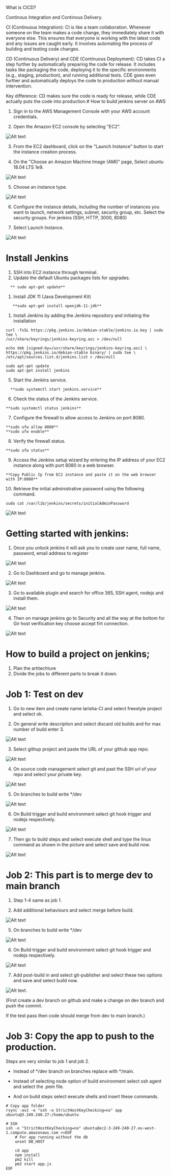 What is CICD?

Continous Integration and Continous Delivery. 

CI (Continuous Integration):
CI is like a team collaboration. Whenever someone on the team makes a code change, they immediately share it with everyone else. This ensures that everyone is working with the latest code and any issues are caught early. It involves automating the process of building and testing code changes.

CD (Continuous Delivery) and CDE (Continuous Deployment):
CD takes CI a step further by automatically preparing the code for release. It includes tasks like packaging the code, deploying it to the specific environments (e.g., staging, production), and running additional tests. CDE goes even further and automatically deploys the code to production without manual intervention.

Key difference: CD makes sure the code is ready for release, while CDE actually puts the code into production.# How to build jenkins server on AWS

1. Sign in to the AWS Management Console with your AWS account credentials.

2. Open the Amazon EC2 console by selecting "EC2".

![Alt text](Jenkins/EC2.png)

3. From the EC2 dashboard, click on the "Launch Instance" button to start the instance creation process.

4. On the "Choose an Amazon Machine Image (AMI)" page, Select ubuntu 18.04 LTS 1e9.
  
![Alt text](Jenkins/AMI.png)

5. Choose an instance type.
   
![Alt text](<Jenkins/instance type.png>)
   
6. Configure the instance details, including the number of instances you want to launch, network settings, subnet, security group, etc. Select the security groups. For jenkins (SSH, HTTP, 3000, 8080)

7. Select Launch Instance.

![Alt text](<Jenkins/network security.png>)

# Install Jenkins

1. SSH into EC2 instance through terminal. 
2. Update the default Ubuntu packages lists for upgrades.
```
  ** sudo apt-get update**
```
1. Install JDK 11 (Java Development Kit)
```
   **sudo apt-get install openjdk-11-jdk**
```
1. Install Jenkins by adding the Jenkins repository and initiating the installation
  ```
  curl -fsSL https://pkg.jenkins.io/debian-stable/jenkins.io.key | sudo tee \
  /usr/share/keyrings/jenkins-keyring.asc > /dev/null
  
  echo deb [signed-by=/usr/share/keyrings/jenkins-keyring.asc] \
  https://pkg.jenkins.io/debian-stable binary/ | sudo tee \
  /etc/apt/sources.list.d/jenkins.list > /dev/null
  
  sudo apt-get update
  sudo apt-get install jenkins
  ```
5. Start the Jenkins service.
 ```
   **sudo systemctl start jenkins.service**
 ```
6. Check the status of the Jenkins service.

```
**sudo systemctl status jenkins**
```
7. Configure the firewall to allow access to Jenkins on port 8080.

```
**sudo ufw allow 8080**
**sudo ufw enable**
```
8. Verify the firewall status.
```
**sudo ufw status**
```
9.  Access the Jenkins setup wizard by entering the IP address of your EC2 instance along with port 8080 in a web browser.
```
**Copy Public Ip from EC2 instance and paste it on the web browser with IP:8080**
```

10. Retrieve the initial administrative password using the following command.
```
sudo cat /var/lib/jenkins/secrets/initialAdminPassword
```
![Alt text](Jenkins/jenkins.jpg)


# Getting started with jenkins:

1. Once you unlock jenkins it will ask you to create user name, full name, password, email address to register

![Alt text](<Jenkins/Admin set up.png>)

2. Go to Dashboard and go to manage jenkins.

![Alt text](<Jenkins/Manage jenkins.png>)

3. Go to available plugin and search for office 365, SSH agent, nodejs and install them.

![Alt text](<Jenkins/Available plugins.png>)

4. Then on manage jenkins go to Security and all the way at the bottom for Gir host verification key choose accept firt connection. 
   
![Alt text](Jenkins/security.png)

# How to build a project on jenkins;

1. Plan the artitechture 
2. Divide the jobs to different parts to break it down.

# Job 1: Test on dev 

1. Go to new item and create name larisha-CI and select freestyle project and select ok.

2. On general write description and select discard old builds and for max number of build enter 3. 

![Alt text](Jenkins/general.png)

3. Select githup project and paste the URL of your github app repo.

![Alt text](Jenkins/repo.png)

4. On source code management select git and past the SSH url of your repo and select your private key. 

![Alt text](<Jenkins/source code.png>)

5. On branches to build write */dev 

![Alt text](<Jenkins/branches to build.png>)

6. On Build trigger and build environment select git hook trigger and nodejs respectively. 

![Alt text](<Jenkins/build trigger and environment.png>)

7. Then go to build steps and select execute shell and type the linux command as shown in the picture and select save and build now. 

![Alt text](<Jenkins/npm install.png>)

  

# Job 2: This part is to merge dev to main branch

1. Step 1-4 same as job 1.

2. Add additional behaviours and select merge before build. 

![Alt text](<Jenkins/add behaviours.png>)

5. On branches to build write */dev 

![Alt text](<Jenkins/branches to build.png>)

6. On Build trigger and build environment select git hook trigger and nodejs respectively. 

![Alt text](<Jenkins/build trigger and environment.png>)

7. Add post-build in and select git-publisher and select these two options and save and select build now. 

![Alt text](<Jenkins/git pub.png>).


(First create a dev branch on github and make a change on dev branch and push the commit.

If the test pass then code should merge from dev to main branch.)

# Job 3: Copy the app to push to the production.

Steps are very similar to job 1 and job 2. 

- Instead of */dev branch on branches replace with */main. 

- Instead of selecting node option of build environment select ssh agent and select the .pem file. 

- And on build steps select execute shells and insert these commands. 
```
# Copy app folder
rsync -avz -e "ssh -o StrictHostKeyChecking=no" app ubuntu@3.249.240.27:/home/ubuntu

# SSH
ssh -o "StrictHostKeyChecking=no" ubuntu@ec2-3-249-240-27.eu-west-1.compute.amazonaws.com <<EOF
    # For app running without the db
    unset DB_HOST

    cd app
    npm install
    pm2 kill
    pm2 start app.js
EOF
```


